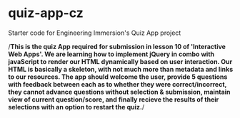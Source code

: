 # quiz-app-cz
Starter code for Engineering Immersion's Quiz App project

/**This is the quiz App required for submission in lesson 10 of 'Interactive Web Apps'.
We are learning how to implement jQuery in combo with javaScript to render our HTML dynamically based on user interaction.
Our HTML is basically a skeleton, with not much more than metadata and links to our resources.
The app should welcome the user, provide 5 questions with feedback between each as to whether they were correct/incorrect,
they cannot advance questions without selection & submission, maintain view of current question/score,
and finally recieve the results of their selections with an option to restart the quiz.**/
